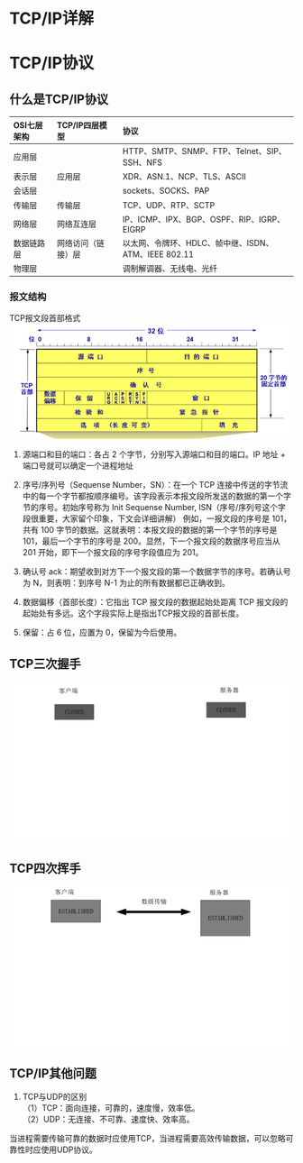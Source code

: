 # TCP/IP详解

# TCP/IP协议

## 什么是TCP/IP协议
|OSI七层架构|TCP/IP四层模型|协议|
|:----|:----|:----|
|应用层||HTTP、SMTP、SNMP、FTP、Telnet、SIP、SSH、NFS|
|表示层|应用层|XDR、ASN.1、NCP、TLS、ASCII|
|会话层||sockets、SOCKS、PAP|
|传输层|传输层|TCP、UDP、RTP、SCTP|
|网络层|网络互连层|IP、ICMP、IPX、BGP、OSPF、RIP、IGRP、EIGRP|
|数据链路层|网络访问（链接）层|以太网、令牌环、HDLC、帧中继、ISDN、ATM、IEEE 802.11|
|物理层||调制解调器、无线电、光纤|

### 报文结构
TCP报文段首部格式  
![TCP报文段](/images/tcp.png)  
  
1. 源端口和目的端口：各占 2 个字节，分别写入源端口和目的端口。IP 地址 + 端口号就可以确定一个进程地址
2. 序号/序列号（Sequense Number，SN）：在一个 TCP 连接中传送的字节流中的每一个字节都按顺序编号。该字段表示本报文段所发送的数据的第一个字节的序号。初始序号称为 Init Sequense Number, ISN（序号/序列号这个字段很重要，大家留个印象，下文会详细讲解）
例如，一报文段的序号是 101，共有 100 字节的数据。这就表明：本报文段的数据的第一个字节的序号是 101，最后一个字节的序号是 200。显然，下一个报文段的数据序号应当从 201 开始，即下一个报文段的序号字段值应为 201。

3. 确认号 ack：期望收到对方下一个报文段的第一个数据字节的序号。若确认号为 N，则表明：到序号 N-1 为止的所有数据都已正确收到。
4. 数据偏移（首部长度）：它指出 TCP 报文段的数据起始处距离 TCP 报文段的起始处有多远。这个字段实际上是指出TCP报文段的首部长度。
5. 保留：占 6 位，应置为 0，保留为今后使用。

## TCP三次握手
![三次握手](/images/tcp1.gif)

## TCP四次挥手
![四次挥手](/images/tcp2.gif)

## TCP/IP其他问题
1. TCP与UDP的区别  
（1）TCP：面向连接，可靠的，速度慢，效率低。  
（2）UDP：无连接、不可靠、速度快、效率高。  
  
当进程需要传输可靠的数据时应使用TCP，当进程需要高效传输数据，可以忽略可靠性时应使用UDP协议。  
